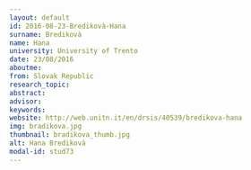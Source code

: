 ```yaml
---
layout: default 
id: 2016-08-23-Bredikovà-Hana
surname: Bredikovà
name: Hana
university: University of Trento
date: 23/08/2016
aboutme: 
from: Slovak Republic
research_topic: 
abstract: 
advisor: 
keywords: 
website: http://web.unitn.it/en/drsis/40539/bredikova-hana
img: bradikova.jpg
thumbnail: bradikova_thumb.jpg
alt: Hana Bredikovà
modal-id: stud73
---
```

